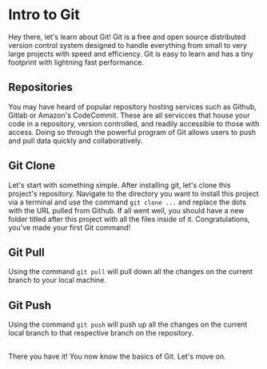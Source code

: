 # Intro to Git

Hey there, let's learn about Git! Git is a free and open source distributed version control system designed to handle everything from small to very large projects with speed and efficiency. Git is easy to learn and has a tiny footprint with lightning fast performance.

## Repositories

You may have heard of popular repository hosting services such as Github, Gitlab or Amazon's CodeCommit. These are all servicces that house your code in a repository, version controlled, and readily accessible to those with access. Doing so through the powerful program of Git allows users to push and pull data quickly and collaboratively.

## Git Clone

Let's start with something simple. After installing git, let's clone this project's repository. Navigate to the directory you want to install this project via a terminal and use the command `git clone ...` and replace the dots with the URL pulled from Github. If all went well, you should have a new folder titled after this project with all the files inside of it. Congratulations, you've made your first Git command!

## Git Pull

Using the command `git pull` will pull down all the changes on the current branch to your local machine.

## Git Push

Using the command `git push` will push up all the changes on the current local branch to that respective branch on the repository.

##

There you have it! You now know the basics of Git. Let's move on.
